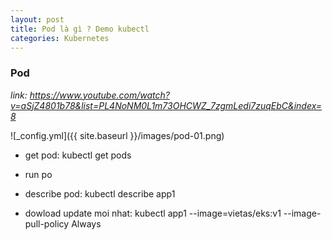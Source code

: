 ```yaml
---
layout: post
title: Pod là gì ? Demo kubectl
categories: Kubernetes
---
```


###  Pod 

*link: https://www.youtube.com/watch?v=aSjZ4801b78&list=PL4NoNM0L1m73OHCWZ_7zgmLedi7zuqEbC&index=8*

![_config.yml]({{ site.baseurl }}/images/pod-01.png)

- get pod: kubectl get pods
- run po
- describe pod: kubectl describe app1

 - dowload update moi nhat: kubectl app1 --image=vietas/eks:v1 --image-pull-policy Always


